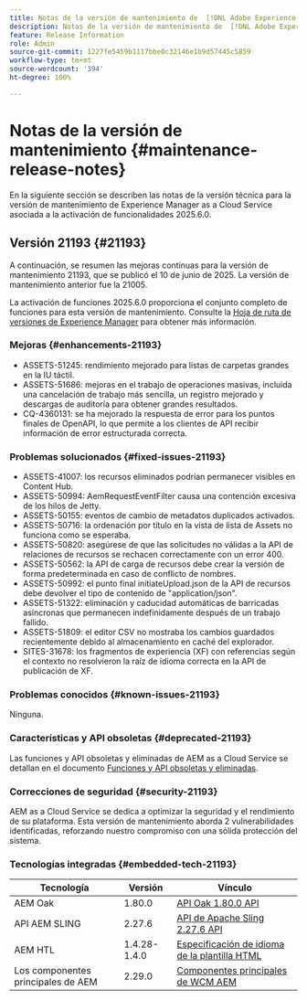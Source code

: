 ```yaml
---
title: Notas de la versión de mantenimiento de  [!DNL Adobe Experience Manager]  as a Cloud Service asociada con la activación de funcionalidades 2025.6.0.
description: Notas de la versión de mantenimiento de  [!DNL Adobe Experience Manager]  as a Cloud Service asociada con la activación de funcionalidades 2025.6.0.
feature: Release Information
role: Admin
source-git-commit: 1227fe5459b1117bbe0c32146e1b9d57445c5859
workflow-type: tm+mt
source-wordcount: '394'
ht-degree: 100%

---
```


# Notas de la versión de mantenimiento {#maintenance-release-notes}

En la siguiente sección se describen las notas de la versión técnica para la versión de mantenimiento de Experience Manager as a Cloud Service asociada a la activación de funcionalidades 2025.6.0.

## Versión 21193 {#21193}

A continuación, se resumen las mejoras continuas para la versión de mantenimiento 21193, que se publicó el 10 de junio de 2025. La versión de mantenimiento anterior fue la 21005.

La activación de funciones 2025.6.0 proporciona el conjunto completo de funciones para esta versión de mantenimiento. Consulte la [Hoja de ruta de versiones de Experience Manager](https://experienceleague.adobe.com/es/docs/experience-manager-release-information/aem-release-updates/update-releases-roadmap) para obtener más información.

### Mejoras {#enhancements-21193}

* ASSETS-51245: rendimiento mejorado para listas de carpetas grandes en la IU táctil.
* ASSETS-51686: mejoras en el trabajo de operaciones masivas, incluida una cancelación de trabajo más sencilla, un registro mejorado y descargas de auditoría para obtener grandes resultados.
* CQ-4360131: se ha mejorado la respuesta de error para los puntos finales de OpenAPI, lo que permite a los clientes de API recibir información de error estructurada correcta.

### Problemas solucionados {#fixed-issues-21193}

* ASSETS-41007: los recursos eliminados podrían permanecer visibles en Content Hub.
* ASSETS-50994: AemRequestEventFilter causa una contención excesiva de los hilos de Jetty.
* ASSETS-50155: eventos de cambio de metadatos duplicados activados.
* ASSETS-50716: la ordenación por título en la vista de lista de Assets no funciona como se esperaba.
* ASSETS-50820: asegúrese de que las solicitudes no válidas a la API de relaciones de recursos se rechacen correctamente con un error 400.
* ASSETS-50562: la API de carga de recursos debe crear la versión de forma predeterminada en caso de conflicto de nombres.
* ASSETS-50992: el punto final initiateUpload.json de la API de recursos debe devolver el tipo de contenido de &quot;application/json&quot;.
* ASSETS-51322: eliminación y caducidad automáticas de barricadas asíncronas que permanecen indefinidamente después de un trabajo fallido.
* ASSETS-51809: el editor CSV no mostraba los cambios guardados recientemente debido al almacenamiento en caché del explorador.
* SITES-31678: los fragmentos de experiencia (XF) con referencias según el contexto no resolvieron la raíz de idioma correcta en la API de publicación de XF.

### Problemas conocidos {#known-issues-21193}

Ninguna.

### Características y API obsoletas {#deprecated-21193}

Las funciones y API obsoletas y eliminadas de AEM as a Cloud Service se detallan en el documento [Funciones y API obsoletas y eliminadas](/help/release-notes/deprecated-removed-features.md).

### Correcciones de seguridad {#security-21193}

AEM as a Cloud Service se dedica a optimizar la seguridad y el rendimiento de su plataforma. Esta versión de mantenimiento aborda 2 vulnerabilidades identificadas, reforzando nuestro compromiso con una sólida protección del sistema.

### Tecnologías integradas {#embedded-tech-21193}

| Tecnología | Versión | Vínculo |
|---|---|---|
| AEM Oak | 1.80.0 | [API Oak 1.80.0 API](https://www.javadoc.io/doc/org.apache.jackrabbit/oak-api/1.80.0/index.html) |
| API AEM SLING | 2.27.6 | [API de Apache Sling 2.27.6 API](https://www.javadoc.io/doc/org.apache.sling/org.apache.sling.api/latest/index.html) |
| AEM HTL | 1.4.28-1.4.0 | [Especificación de idioma de la plantilla HTML](https://github.com/adobe/htl-spec) |
| Los componentes principales de AEM | 2.29.0 | [Componentes principales de WCM AEM](https://github.com/adobe/aem-core-wcm-components) |
